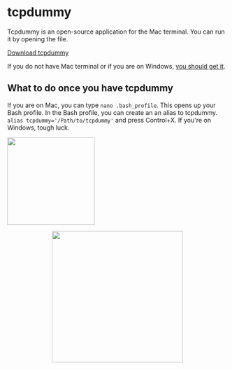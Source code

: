 # tcpdummy
Tcpdummy is an open-source application for the Mac terminal. You can run it by opening the file.

[Download tcpdummy](https://github.com/aarikpokras/dmgs/raw/main/tcpdummy.zip)

If you do not have Mac terminal or if you are on Windows, [you should get it](https://iterm2.com/).

## What to do once you have tcpdummy
If you are on Mac, you can type `nano .bash_profile`. This opens up your Bash profile. In the Bash profile, you can create an an alias to tcpdummy. `alias tcpdummy='/Path/to/tcpdummy'` and press Control+X. If you're on Windows, tough luck.

<img src = "https://i.ibb.co/mcNpJ0q/win.png" width = "200px" />
<p align = "center">
<img src = "https://i.ibb.co/LhzFSzc/image.png" width = "300px">
  </p>
